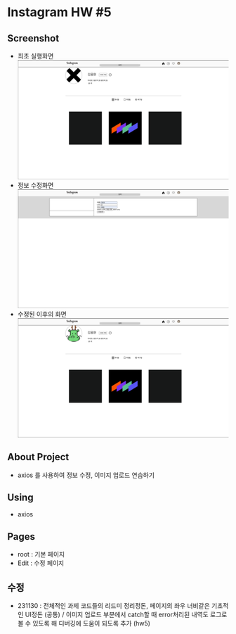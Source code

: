# Instagram HW #5

## Screenshot
 - 최초 실행화면 <br />
 <img src="./1.png"><br />
 - 정보 수정화면 <br />
 <img src="./2.png"><br />
 - 수정된 이후의 화면 <br />
 <img src="./3.png"><br />

## About Project

 - axios 를 사용하여 정보 수정, 이미지 업로드 연습하기

## Using

 - axios

## Pages

 - root : 기본 페이지
 - Edit : 수정 페이지

## 수정

 - 231130 : 전체적인 과제 코드들의 리드미 정리정돈, 페이지의 좌우 너비같은 기초적인 UI정돈 (공통) / 이미지 업로드 부분에서 catch할 때 error처리된 내역도 로그로 볼 수 있도록 해 디버깅에 도움이 되도록 추가 (hw5)
